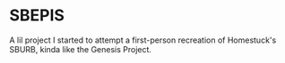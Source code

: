 # SBEPIS

A lil project I started to attempt a first-person recreation of Homestuck's SBURB, kinda like the Genesis Project.